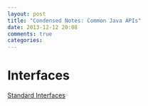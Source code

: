 ```yaml
---
layout: post
title: "Condensed Notes: Common Java APIs"
date: 2013-12-12 20:08
comments: true
categories: 
---
```


# Interfaces
[Standard Interfaces](http://stackoverflow.com/questions/2860977/standard-interfaces)